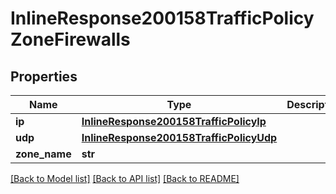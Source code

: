 # InlineResponse200158TrafficPolicyZoneFirewalls

## Properties
Name | Type | Description | Notes
------------ | ------------- | ------------- | -------------
**ip** | [**InlineResponse200158TrafficPolicyIp**](InlineResponse200158TrafficPolicyIp.md) |  | [optional] 
**udp** | [**InlineResponse200158TrafficPolicyUdp**](InlineResponse200158TrafficPolicyUdp.md) |  | [optional] 
**zone_name** | **str** |  | [optional] 

[[Back to Model list]](../README.md#documentation-for-models) [[Back to API list]](../README.md#documentation-for-api-endpoints) [[Back to README]](../README.md)

